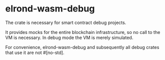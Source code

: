 # elrond-wasm-debug

The crate is necessary for smart contract debug projects.

It provides mocks for the entire blockchain infrastructure, so no call to the VM is necessary. In debug mode the VM is merely simulated.

For convenience, elrond-wasm-debug and subsequently all debug crates that use it are not #[no-std].
